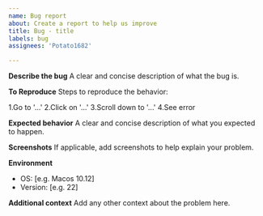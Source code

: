```yaml
---
name: Bug report
about: Create a report to help us improve
title: Bug - title
labels: bug
assignees: 'Potato1682'

---
```


**Describe the bug**
A clear and concise description of what the bug is.

**To Reproduce**
Steps to reproduce the behavior:

1.Go to '...'
2.Click on '...'
3.Scroll down to '...'
4.See error

**Expected behavior**
A clear and concise description of what you expected to happen.

**Screenshots**
If applicable, add screenshots to help explain your problem.

**Environment**
  - OS: \[e.g. Macos 10.12\]
  - Version: \[e.g. 22\]

**Additional context**
Add any other context about the problem here.
